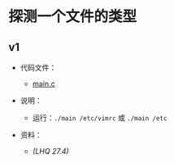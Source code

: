 # 探测一个文件的类型

## v1

- 代码文件：

  - [main.c](./v1/main.c)

- 说明：

  - 运行：`./main /etc/vimrc` 或 `./main /etc`

- 资料：
  - _(LHQ 27.4)_
